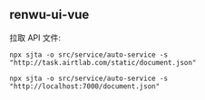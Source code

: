 ## renwu-ui-vue

拉取 API 文件:
```shell
npx sjta -o src/service/auto-service -s "http://task.airtlab.com/static/document.json"
```

```shell
npx sjta -o src/service/auto-service -s "http://localhost:7000/document.json"
```
